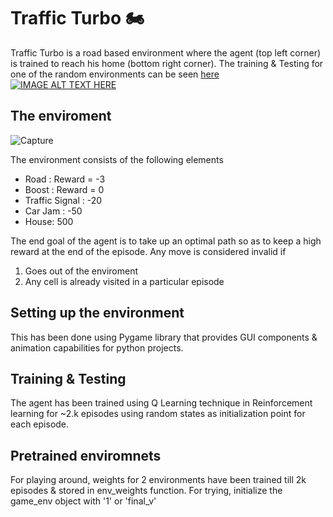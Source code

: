 # Traffic Turbo 🏍️

Traffic Turbo is a road based environment where the agent (top left corner) is trained to reach his home (bottom right corner). The training & Testing for one of the random environments can be seen [here](https://www.youtube.com/watch?v=TfjtjKFSpmE)
[![IMAGE ALT TEXT HERE](https://img.youtube.com/vi/TfjtjKFSpmE/0.jpg)](https://www.youtube.com/watch?v=TfjtjKFSpmE)



## The enviroment
![Capture](https://user-images.githubusercontent.com/31255225/154457530-fd36e042-6f3f-434a-84f4-f2f0374e7800.JPG)


The environment consists of the following elements

- Road : Reward = -3
- Boost : Reward = 0
- Traffic Signal : -20
- Car Jam : -50
- House: 500

The end goal of the agent is to take up an optimal path so as to keep a high reward at the end of the episode. Any move is considered invalid if

1. Goes out of the enviroment
2. Any cell is already visited in a particular episode

## Setting up the environment

This has been done using Pygame library that provides GUI components & animation capabilities for python projects. 

## Training & Testing

The agent has been trained using Q Learning technique in Reinforcement learning for ~2.k episodes using random states as initialization point for each episode. 

## Pretrained enviromnets

For playing around, weights for 2 environments have been trained till 2k episodes & stored in env_weights function. For trying, initialize the game_env object with '1' or 'final_v'


